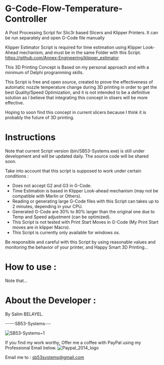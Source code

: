 # G-Code-Flow-Temperature-Controller
A Post Processing Script for Slic3r based Slicers and Klipper Printers. It can be run separately and open G-Code file manually

Klipper Estimator Script is required for time estimation using Klipper Look-Ahead mechanism, and must be in the same Folder with this Script.  https://github.com/Annex-Engineering/klipper_estimator

This 3D Printing Concept is Based on my personal approach and with a minimum of Delphi programming skills.

This Script is free and open source,  created to prove the effectiveness of automatic nozzle temperature change during 3D printing in order to get the best Quality/Speed Optimization, and it is not intended to be a definitive solution as I believe that integrating this concept in slisers will be more effective.

Hoping to soon find this concept in current slicers because I think it is probably the future of 3D printing.

# Instructions
Note that current Script version (bin/SB53-Systems.exe) is still under development and will be updated daily. The source code will be shared soon.

Take into account that this script is supposed to work under certain conditions :
- Does not accept G2 and G3 in G-Code.
- Time Estimation is based in Klipper Look-ahead mechanism (may not be compatible with Marlin or Others).
- Reading or generating large G-Code files with this Script can takes up to 2 minutes, depending in your CPU.
- Generated G-Code are 30% to 80% larger than the original one due to Temp and Speed adjustment (can be optimized).
- This Script is not tested with Print Start Moves in G-Code (My Print Start moves are in klipper Macro).
- This Script is currently only available for windows os.


Be responsible and careful with this Script by using reasonable values ​​and monitoring the behavior of your printer, and Happy Smart 3D Printing...

# How to use :
Note that...
# About the Developer :
By Salim BELAYEL.

-----SB53-Systems---

![SB53-Systems~1](https://github.com/sb53systems/G-Code-Flow-Temperature-Controller/assets/33290411/b94703a1-cf21-4109-bfa6-b9bcff438a1d)

If you find my work worthy, Offer me a coffee with PayPal using my Professional Email below.
![Paypal_2014_logo](https://github.com/sb53systems/G-Code-Flow-Temperature-Controller/assets/33290411/cc9a2ea8-f7a8-4d55-b2be-c3638d8c61b6)

Email me to : sb53systems@gmail.com
